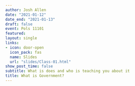 ```yaml
---
author: Josh Allen
date: "2021-01-12"
date_end: "2021-01-13"
draft: false
event: Pols 11101
featured: 
layout: single
links:
- icon: door-open
  icon_pack: fas
  name: Slides
  url: "slides/Class-01.html"
show_post_time: false
subtitle: What is does and who is teaching you about it
title: What is Government?
---
```



